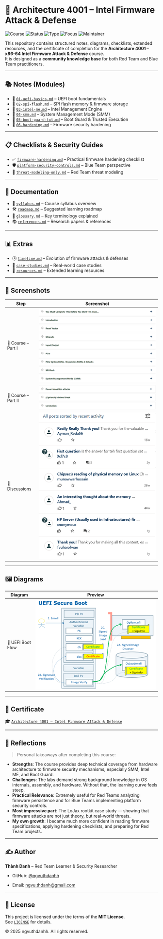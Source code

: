 # 🔐 Architecture 4001 – Intel Firmware Attack & Defense

![Course](https://img.shields.io/badge/OpenSecurityTraining2-Architecture%204001-darkred?style=flat-square&logo=intel)
![Status](https://img.shields.io/badge/Status-In%20Progress-blue?style=flat-square&logo=verizon)
![Type](https://img.shields.io/badge/Type-Learning%20Notes-orange?style=flat-square&logo=notion)
![Focus](https://img.shields.io/badge/Focus-Firmware%20Security-informational?style=flat-square&logo=linux)
![Maintainer](https://img.shields.io/badge/Maintainer-Thành%20Danh-blueviolet?style=flat-square&logo=github)

This repository contains structured notes, diagrams, checklists, extended resources, and the certificate of completion for the **Architecture 4001 – x86-64 Intel Firmware Attack & Defense** course.  
It is designed as a **community knowledge base** for both Red Team and Blue Team practitioners.

---

## 📚 Notes (Modules)

- 📄 [`01-uefi-basics.md`](./notes/01-uefi-basics.md) – UEFI boot fundamentals  
- 📄 [`02-spi-flash.md`](./notes/02-spi-flash.md) – SPI flash memory & firmware storage  
- 📄 [`03-intel-me.md`](./notes/03-intel-me.md) – Intel Management Engine  
- 📄 [`04-smm.md`](./notes/04-smm.md) – System Management Mode (SMM)  
- 📄 [`05-boot-guard-txt.md`](./notes/05-boot-guard-txt.md) – Boot Guard & Trusted Execution  
- 📄 [`06-hardening.md`](./notes/06-hardening.md) – Firmware security hardening  

---

## 📋 Checklists & Security Guides

- ✅ [`firmware-hardening.md`](./content/checklists/firmware-hardening.md) – Practical firmware hardening checklist  
- 🛡️ [`platform-security-controls.md`](./content/blue-team/platform-security-controls.md) – Blue Team perspective  
- 🎯 [`threat-modeling-only.md`](./content/red-team/threat-modeling-only.md) – Red Team threat modeling  

---

## 📂 Documentation

- 📑 [`syllabus.md`](./docs/syllabus.md) – Course syllabus overview  
- 🛠️ [`roadmap.md`](./docs/roadmap.md) – Suggested learning roadmap  
- 📖 [`glossary.md`](./docs/glossary.md) – Key terminology explained  
- 📚 [`references.md`](./docs/references.md) – Research papers & references  

---

## 📊 Extras

- 🕒 [`timeline.md`](./extras/timeline.md) – Evolution of firmware attacks & defenses  
- 📂 [`case-studies.md`](./extras/case-studies.md) – Real-world case studies  
- 📘 [`resources.md`](./extras/resources.md) – Extended learning resources  

---

## 📸 Screenshots

| Step                  | Screenshot |
|-----------------------|------------|
| 📘 Course – Part I    | ![](./screenshots/course-partone.png) |
| 📘 Course – Part II   | ![](./screenshots/course-parttow.png) |
| 💬 Discussions        | ![](./screenshots/discussions.png) |

---

## 🖼️ Diagrams

| Diagram | Preview |
|---------|---------|
| 🔧 UEFI Boot Flow | ![](./images/diagram-uefi-boot-flow.png) |

---

## 📜 Certificate

🎓 [`Architecture 4001 – Intel Firmware Attack & Defense`](./cert/Architecture%204001%20x86-64%20Intel%20Firmware%20Attack%20%26%20Defense.png)

---

## 📝 Reflections

> Personal takeaways after completing this course:

- **Strengths**: The course provides deep technical coverage from hardware architecture to firmware security mechanisms, especially SMM, Intel ME, and Boot Guard.  
- **Challenges**: The labs demand strong background knowledge in OS internals, assembly, and hardware. Without that, the learning curve feels steep.  
- **Practical Relevance**: Extremely useful for Red Teams analyzing firmware persistence and for Blue Teams implementing platform security controls.  
- **Most impressive part**: The LoJax rootkit case study — showing that firmware attacks are not just theory, but real-world threats.  
- **My own growth**: I became much more confident in reading firmware specifications, applying hardening checklists, and preparing for Red Team projects.  

---

## ✍️ Author

**Thành Danh** – Red Team Learner & Security Researcher  

- GitHub: [@ngvuthdanhh](https://github.com/ngvuthdanhh)  

- Email: ngvu.thdanh@gmail.com  

---

## 📄 License

This project is licensed under the terms of the **MIT License**.  
See [`LICENSE`](./LICENSE) for details.

© 2025 ngvuthdanhh. All rights reserved.
